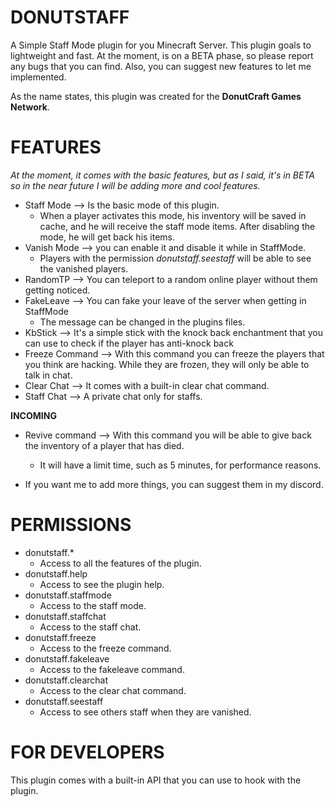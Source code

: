 # **DONUTSTAFF**

A Simple Staff Mode plugin for you Minecraft Server. This plugin goals to lightweight and fast. At the moment, is on a 
BETA phase, so please report any bugs that you can find. Also, you can suggest new features to let me implemented.

As the name states, this plugin was created for the **DonutCraft Games Network**.
# **FEATURES**

_At the moment, it comes with the basic features, but as I said, it's in BETA so in the near future I will be adding more
and cool features._

- Staff Mode --> Is the basic mode of this plugin.
  - When a player activates this mode, his inventory will be saved in cache, and he will receive the staff mode items. 
    After disabling the mode, he will get back his items.
- Vanish Mode --> you can enable it and disable it while in StaffMode.
  - Players with the permission _donutstaff.seestaff_ will be able to see the vanished players.
- RandomTP --> You can teleport to a random online player without them getting noticed.
- FakeLeave --> You can fake your leave of the server when getting in StaffMode
  - The message can be changed in the plugins files.
- KbStick --> It's a simple stick with the knock back enchantment that you can use to check if the player has anti-knock 
  back
- Freeze Command --> With this command you can freeze the players that you think are hacking. While they are frozen, 
  they will only be able to talk in chat.
- Clear Chat --> It comes with a built-in clear chat command.
- Staff Chat --> A private chat only for staffs.

**INCOMING**
- Revive command --> With this command you will be able to give back the inventory of a player that has died.
  - It will have a limit time, such as 5 minutes, for performance reasons.
    
- If you want me to add more things, you can suggest them in my discord.

# **PERMISSIONS**
- donutstaff.*
  - Access to all the features of the plugin.
- donutstaff.help
  - Access to see the plugin help.
- donutstaff.staffmode
  - Access to the staff mode.
- donutstaff.staffchat
  - Access to the staff chat.
- donutstaff.freeze
  - Access to the freeze command.
- donutstaff.fakeleave
  - Access to the fakeleave command.
- donutstaff.clearchat
  - Access to the clear chat command.
- donutstaff.seestaff
  - Access to see others staff when they are vanished.

# **FOR DEVELOPERS**
This plugin comes with a built-in API that you can use to hook with the plugin.
